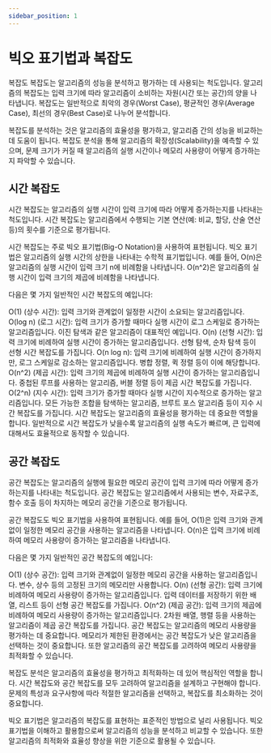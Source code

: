 ```yaml
---
sidebar_position: 1
---
```


# 빅오 표기법과 복잡도

복잡도
복잡도는 알고리즘의 성능을 분석하고 평가하는 데 사용되는 척도입니다. 알고리즘의 복잡도는 입력 크기에 따라 알고리즘이 소비하는 자원(시간 또는 공간)의 양을 나타냅니다. 복잡도는 일반적으로 최악의 경우(Worst Case), 평균적인 경우(Average Case), 최선의 경우(Best Case)로 나누어 분석합니다.

복잡도를 분석하는 것은 알고리즘의 효율성을 평가하고, 알고리즘 간의 성능을 비교하는 데 도움이 됩니다. 복잡도 분석을 통해 알고리즘의 확장성(Scalability)을 예측할 수 있으며, 문제 크기가 커질 때 알고리즘의 실행 시간이나 메모리 사용량이 어떻게 증가하는지 파악할 수 있습니다.

## 시간 복잡도

시간 복잡도는 알고리즘의 실행 시간이 입력 크기에 따라 어떻게 증가하는지를 나타내는 척도입니다. 시간 복잡도는 알고리즘에서 수행되는 기본 연산(예: 비교, 할당, 산술 연산 등)의 횟수를 기준으로 평가됩니다.

시간 복잡도는 주로 빅오 표기법(Big-O Notation)을 사용하여 표현됩니다. 빅오 표기법은 알고리즘의 실행 시간의 상한을 나타내는 수학적 표기법입니다. 예를 들어, O(n)은 알고리즘의 실행 시간이 입력 크기 n에 비례함을 나타냅니다. O(n^2)은 알고리즘의 실행 시간이 입력 크기의 제곱에 비례함을 나타냅니다.

다음은 몇 가지 일반적인 시간 복잡도의 예입니다:

O(1) (상수 시간): 입력 크기와 관계없이 일정한 시간이 소요되는 알고리즘입니다.
O(log n) (로그 시간): 입력 크기가 증가할 때마다 실행 시간이 로그 스케일로 증가하는 알고리즘입니다. 이진 탐색과 같은 알고리즘이 대표적인 예입니다.
O(n) (선형 시간): 입력 크기에 비례하여 실행 시간이 증가하는 알고리즘입니다. 선형 탐색, 순차 탐색 등이 선형 시간 복잡도를 가집니다.
O(n log n): 입력 크기에 비례하여 실행 시간이 증가하지만, 로그 스케일로 감소하는 알고리즘입니다. 병합 정렬, 퀵 정렬 등이 이에 해당합니다.
O(n^2) (제곱 시간): 입력 크기의 제곱에 비례하여 실행 시간이 증가하는 알고리즘입니다. 중첩된 루프를 사용하는 알고리즘, 버블 정렬 등이 제곱 시간 복잡도를 가집니다.
O(2^n) (지수 시간): 입력 크기가 증가할 때마다 실행 시간이 지수적으로 증가하는 알고리즘입니다. 모든 가능한 조합을 탐색하는 알고리즘, 브루트 포스 알고리즘 등이 지수 시간 복잡도를 가집니다.
시간 복잡도는 알고리즘의 효율성을 평가하는 데 중요한 역할을 합니다. 일반적으로 시간 복잡도가 낮을수록 알고리즘의 실행 속도가 빠르며, 큰 입력에 대해서도 효율적으로 동작할 수 있습니다.

## 공간 복잡도

공간 복잡도는 알고리즘의 실행에 필요한 메모리 공간이 입력 크기에 따라 어떻게 증가하는지를 나타내는 척도입니다. 공간 복잡도는 알고리즘에서 사용되는 변수, 자료구조, 함수 호출 등이 차지하는 메모리 공간을 기준으로 평가됩니다.

공간 복잡도도 빅오 표기법을 사용하여 표현됩니다. 예를 들어, O(1)은 입력 크기와 관계없이 일정한 메모리 공간을 사용하는 알고리즘을 나타냅니다. O(n)은 입력 크기에 비례하여 메모리 사용량이 증가하는 알고리즘을 나타냅니다.

다음은 몇 가지 일반적인 공간 복잡도의 예입니다:

O(1) (상수 공간): 입력 크기와 관계없이 일정한 메모리 공간을 사용하는 알고리즘입니다. 변수, 상수 등의 고정된 크기의 메모리만 사용합니다.
O(n) (선형 공간): 입력 크기에 비례하여 메모리 사용량이 증가하는 알고리즘입니다. 입력 데이터를 저장하기 위한 배열, 리스트 등이 선형 공간 복잡도를 가집니다.
O(n^2) (제곱 공간): 입력 크기의 제곱에 비례하여 메모리 사용량이 증가하는 알고리즘입니다. 2차원 배열, 행렬 등을 사용하는 알고리즘이 제곱 공간 복잡도를 가집니다.
공간 복잡도는 알고리즘의 메모리 사용량을 평가하는 데 중요합니다. 메모리가 제한된 환경에서는 공간 복잡도가 낮은 알고리즘을 선택하는 것이 중요합니다. 또한 알고리즘의 공간 복잡도를 고려하여 메모리 사용량을 최적화할 수 있습니다.

복잡도 분석은 알고리즘의 효율성을 평가하고 최적화하는 데 있어 핵심적인 역할을 합니다. 시간 복잡도와 공간 복잡도를 모두 고려하여 알고리즘을 설계하고 구현해야 합니다. 문제의 특성과 요구사항에 따라 적절한 알고리즘을 선택하고, 복잡도를 최소화하는 것이 중요합니다.

빅오 표기법은 알고리즘의 복잡도를 표현하는 표준적인 방법으로 널리 사용됩니다. 빅오 표기법을 이해하고 활용함으로써 알고리즘의 성능을 분석하고 비교할 수 있습니다. 또한 알고리즘의 최적화와 효율성 향상을 위한 기준으로 활용될 수 있습니다.
